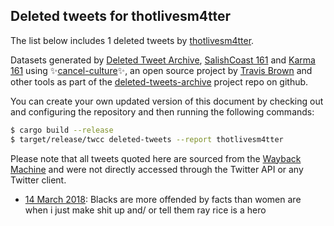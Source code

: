 ## Deleted tweets for thotlivesm4tter

The list below includes 1 deleted tweets by
[thotlivesm4tter](https://twitter.com/thotlivesm4tter).



Datasets generated by [Deleted Tweet Archive](https://twitter.com/deletedtweet161), 
[SalishCoast 161](https://twitter.com/SalishCoastA) and [Karma 161](https://twitter.com/KarmaOneSixOne) 
using ✨[cancel-culture](https://github.com/travisbrown/cancel-culture)✨, an open source project by 
[Travis Brown](https://twitter.com/travisbrown) and other tools as part of the 
[deleted-tweets-archive](https://github.com/salcoast/deleted-tweets-archive/) project repo on github.

You can create your own updated version of this document by checking out and configuring the
repository and then running the following commands:

```bash
$ cargo build --release
$ target/release/twcc deleted-tweets --report thotlivesm4tter
```

Please note that all tweets quoted here are sourced from the
[Wayback Machine](https://web.archive.org) and were not directly accessed through the Twitter API or
any Twitter client.

* [14 March 2018](https://web.archive.org/web/20180314144821/https://twitter.com/ThotLivesM4tter/status/973933859862667264): Blacks are more offended by facts than women are when i just make shit up and/ or tell them ray rice is a hero
